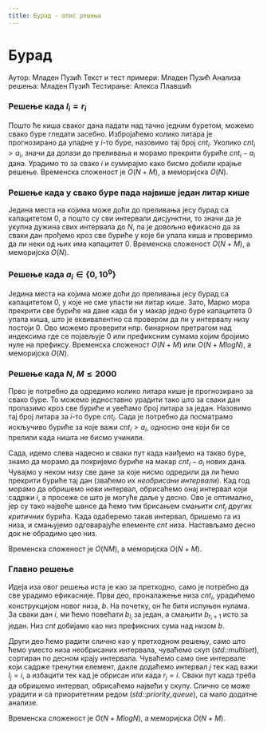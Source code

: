 ```yaml
---
title: Бурад - опис решења
---
```


# Бурад

Аутор: Младен Пузић
Текст и тест примери: Младен Пузић
Анализа решења: Младен Пузић
Тестирање: Алекса Плавшић

### Решење када $l_i = r_i$
Пошто ће киша сваког дана падати над тачно једним буретом, можемо свако буре гледати засебно. Избројаћемо колико литара је прогнозирано да упадне у $i$-то буре, назовимо тај број $cnt_i$. Уколико $cnt_i > a_i$, значи да долази до преливања и морамо прекрити буриће $cnt_i - a_i$ дана. Урадимо то за свако $i$ и сумирајмо како бисмо добили крајње решење. Временска сложеност је $O(N+M)$, а меморијска $O(N)$.

### Решење када у свако буре пада највише један литар кише
Једина места на којима може доћи до преливања јесу бурад са капацитетом $0$, а пошто су сви интервали дисјунктни, то значи да је укупна дужина свих интервала до $N$, па је довољно ефикасно да за сваки дан прођемо кроз све буриће у које би упала киша и проверимо да ли неки од њих има капацитет $0$. Временска сложеност $О(N+M)$, а меморијска $O(N)$.

### Решење када $a_i \in \{0, 10^9\}$
Једина места на којима може доћи до преливања јесу бурад са капацитетом $0$, у које не сме упасти ни литар кише. Зато, Марко мора прекрити све буриће на дане када би у макар једно буре капацитета $0$ упала киша, што је еквивалентно са провером да ли у интервалу низу постоји $0$. Ово можемо проверити нпр. бинарном претрагом над индексима где се појављује $0$ или префиксним сумама којим бројимо нуле на префиксу. Временска сложеност $O(N+M)$ или $O(N+MlogN)$, а меморијска $O(N)$.

### Решење када $N, M \leq 2000$
Прво је потребно да одредимо колико литара кише је прогнозирано за свако буре. То можемо једноставно урадити тако што за сваки дан пролазимо кроз све буриће и увећамо број литара за један. Назовимо тај број литара за $i$-то буре $cnt_i$. Сада је потребно да посматрамо искључиво буриће за које важи $cnt_i > a_i$, односно оне који би се прелили када ништа не бисмо учинили. 

Сада, идемо слева надесно и сваки пут када наиђемо на такво буре, знамо да морамо да покријемо буриће на макар $cnt_i - a_i$ нових дана. Чувајмо у неком низу све дане за које нисмо одредили да ли ћемо прекрити буриће тај дан (зваћемо их *необрисани интервали*). Кад год морамо да обришемо нови интервал, обрисаћемо онај интервал који садржи $i$, а просеже се што је могуће даље у десно. Ово је оптимално, јер су тако највеће шансе да ћемо тим брисањем смањити $cnt_j$ других *критичних* бурића. Када одаберемо такав интервал, бришемо га из низа, и смањујемо одговарајуће елементе $cnt$ низа. Настављамо десно док не обрадимо цео низ. 

Временска сложеност је $O(NM)$, а меморијска $O(N+M)$.

### Главно решење
Идеја иза овог решења иста је као за претходно, само је потребно да све урадимо ефикасније. Први део, проналажење низа $cnt_i$, урадићемо конструкцијом новог низа, $b$. На почетку, он ће бити испуњен нулама. За сваки дан $i$, ми ћемо повећати $b_{l_i}$ за један, а смањити $b_{r_i+1}$ исто за један. Низ $cnt$ добијамо као низ префиксних сума над низом $b$.

Други део ћемо радити слично као у претходном решењу, само што ћемо уместо низа необрисаних интервала, чуваћемо скуп (*std::multiset*), сортиран по десном крају интервала. Чуваћемо само оне интервале који садрже тренутни елемент, дакле додаћемо интервал $j$ тек кад важи $l_j = i$, а избацити тек кад је обрисан или када $r_j = i$. Сваки пут када треба да обришемо интервал, обрисаћемо највећи у скупу. Слично се може урадити и са приоритетним редом (*std::priority_queue*), са мало додатне анализе.

Временска сложеност је $O(N+MlogN)$, а меморијска $O(N+M)$.
